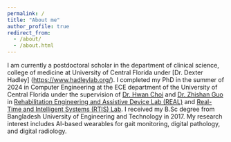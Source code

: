 ```yaml
---
permalink: /
title: "About me"
author_profile: true
redirect_from: 
  - /about/
  - /about.html
---
```


I am currently a postdoctoral scholar in the department of clinical science, college of medicine at University of Central Florida under [Dr. Dexter Hadley] (https://www.hadleylab.org/). I completed my PhD in the summer of 2024 in Computer Engineering at the ECE department of the University of Central Florida under the supervision of [Dr. Hwan Choi](https://mae.ucf.edu/person/hwan-choi/) and [Dr. Zhishan Guo](https://www.csc.ncsu.edu/people/zguo32) in [Rehabilitation Engineering and Assistive Device Lab (REAL)](https://mae.ucf.edu/REAL/) and [Real-Time and Intelligent Systems (RTIS) Lab](https://zguo32.wordpress.ncsu.edu/sample-page/). I received my B.Sc degree from Bangladesh University of Engineering and Technology in 2017. My research interest includes AI-based wearables for gait monitoring, digital pathology, and digital radiology. 
